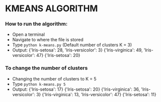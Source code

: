 # KMEANS ALGORITHM

### How to run the algorithm:
* Open a terminal 
* Navigate to where the file is stored
* Type `python k-means.py` (Default number of clusters K = 3)
* Output:
{'Iris-setosa': 28, 'Iris-versicolor': 3}
{'Iris-virginica': 49, 'Iris-versicolor': 47}
{'Iris-setosa': 20}

### To change the number of clusters
* Changing the number of clusters to K = 5
* Type `python k-means.py 5`
* Output:
{'Iris-setosa': 17}
{'Iris-setosa': 20}
{'Iris-virginica': 36, 'Iris-versicolor': 3}
{'Iris-virginica': 13, 'Iris-versicolor': 47}
{'Iris-setosa': 11}